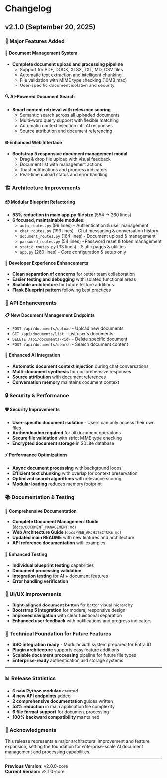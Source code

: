 # Changelog

## v2.1.0 (September 20, 2025)

### 🎉 Major Features Added

#### 📄 Document Management System
- **Complete document upload and processing pipeline**
  - Support for PDF, DOCX, XLSX, TXT, MD, CSV files
  - Automatic text extraction and intelligent chunking
  - File validation with MIME type checking (10MB max)
  - User-specific document isolation and security

#### 🔍 AI-Powered Document Search
- **Smart content retrieval with relevance scoring**
  - Semantic search across all uploaded documents
  - Multi-word query support with flexible matching
  - Automatic context injection into AI responses
  - Source attribution and document referencing

#### 🌐 Enhanced Web Interface
- **Bootstrap 5 responsive document management modal**
  - Drag & drop file upload with visual feedback
  - Document list with management actions
  - Toast notifications and progress indicators
  - Real-time upload status and error handling

### 🏗️ Architecture Improvements

#### 📦 Modular Blueprint Refactoring
- **53% reduction in main app.py file size** (554 → 260 lines)
- **6 focused, maintainable modules:**
  - `auth_routes.py` (99 lines) - Authentication & user management
  - `chat_routes.py` (193 lines) - Chat messaging & conversation history
  - `document_routes.py` (164 lines) - Document upload & management
  - `password_routes.py` (54 lines) - Password reset & token management
  - `static_routes.py` (33 lines) - Static pages & utilities
  - `app.py` (260 lines) - Core configuration & setup only

#### 🔧 Developer Experience Enhancements
- **Clean separation of concerns** for better team collaboration
- **Easier testing and debugging** with isolated functional areas
- **Scalable architecture** for future feature additions
- **Flask Blueprint pattern** following best practices

### 🚀 API Enhancements

#### 📋 New Document Management Endpoints
- `POST /api/documents/upload` - Upload new documents
- `GET /api/documents/list` - List user's documents  
- `DELETE /api/documents/<id>` - Delete specific document
- `POST /api/documents/search` - Search document content

#### 🤖 Enhanced AI Integration
- **Automatic document context injection** during chat conversations
- **Multi-document synthesis** for comprehensive responses
- **Source attribution** with document references
- **Conversation memory** maintains document context

### 🔒 Security & Performance

#### 🛡️ Security Improvements
- **User-specific document isolation** - Users can only access their own files
- **Authentication required** for all document operations
- **Secure file validation** with strict MIME type checking
- **Encrypted document storage** in SQLite database

#### ⚡ Performance Optimizations
- **Async document processing** with background loops
- **Efficient text chunking** with overlap for context preservation
- **Optimized search algorithms** with relevance scoring
- **Modular loading** reduces memory footprint

### 📚 Documentation & Testing

#### 📖 Comprehensive Documentation
- **Complete Document Management Guide** (`docs/DOCUMENT_MANAGEMENT.md`)
- **Web Architecture Guide** (`docs/WEB_ARCHITECTURE.md`) 
- **Updated main README** with new features and architecture
- **API reference documentation** with examples

#### 🧪 Enhanced Testing
- **Individual blueprint testing** capabilities
- **Document processing validation** 
- **Integration testing** for AI + document features
- **Error handling verification**

### 🎨 UI/UX Improvements
- **Right-aligned document button** for better visual hierarchy
- **Bootstrap 5 integration** for modern, responsive design
- **Improved navigation** with clear functional separation
- **Enhanced user feedback** with notifications and progress indicators

### 🔮 Technical Foundation for Future Features
- **SSO integration ready** - Modular auth system prepared for Entra ID
- **Plugin architecture** supports easy feature additions
- **Scalable document processing** pipeline for future file types
- **Enterprise-ready** authentication and storage systems

---

### 📊 Release Statistics
- **6 new Python modules** created
- **4 new API endpoints** added
- **2 comprehensive documentation** guides written
- **53% reduction** in main application file complexity
- **6 file format support** for document processing
- **100% backward compatibility** maintained

### 🙏 Acknowledgments
This release represents a major architectural improvement and feature expansion, setting the foundation for enterprise-scale AI document management and processing capabilities.

---

**Previous Version:** v2.0.0-core  
**Current Version:** v2.1.0-core
